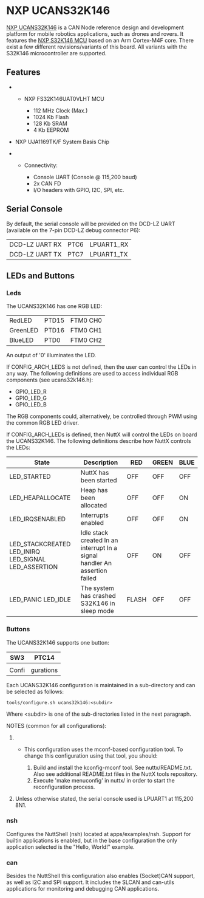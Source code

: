 # NXP UCANS32K146

[NXP
UCANS32K146](https://www.nxp.com/design/development-boards/automotive-development-platforms/s32k-mcu-platforms/s32k146-uavcan-v1-and-mavcan-development-system:UCANS32K146)
is a CAN Node reference design and development platform for mobile
robotics applications, such as drones and rovers. It features the [NXP
S32K146
MCU](https://www.nxp.com/products/processors-and-microcontrollers/s32-automotive-platform/s32k-general-purpose-mcus/s32k1-microcontrollers-for-general-purpose:S32K1)
based on an Arm Cortex-M4F core. There exist a few different
revisions/variants of this board. All variants with the S32K146
microcontroller are supported.

## Features

  -   - NXP FS32K146UAT0VLHT MCU
        
          - 112 MHz Clock (Max.)
          - 1024 Kb Flash
          - 128 Kb SRAM
          - 4 Kb EEPROM

  - NXP UJA1169TK/F System Basis Chip

  -   - Connectivity:
        
          - Console UART (Console @ 115,200 baud)
          - 2x CAN FD
          - I/O headers with GPIO, I2C, SPI, etc.

## Serial Console

By default, the serial console will be provided on the DCD-LZ UART
(available on the 7-pin DCD-LZ debug connector P6):

|                |      |             |
| -------------- | ---- | ----------- |
| DCD-LZ UART RX | PTC6 | LPUART1\_RX |
| DCD-LZ UART TX | PTC7 | LPUART1\_TX |

## LEDs and Buttons

### Leds

The UCANS32K146 has one RGB LED:

|          |       |          |
| -------- | ----- | -------- |
| RedLED   | PTD15 | FTM0 CH0 |
| GreenLED | PTD16 | FTM0 CH1 |
| BlueLED  | PTD0  | FTM0 CH2 |

An output of '0' illuminates the LED.

If CONFIG\_ARCH\_LEDS is not defined, then the user can control the LEDs
in any way. The following definitions are used to access individual RGB
components (see ucans32k146.h):

  - GPIO\_LED\_R
  - GPIO\_LED\_G
  - GPIO\_LED\_B

The RGB components could, alternatively, be controlled through PWM using
the common RGB LED driver.

If CONFIG\_ARCH\_LEDs is defined, then NuttX will control the LEDs on
board the UCANS32K146. The following definitions describe how NuttX
controls the LEDs:

| State                                                   | Description                                                                | RED   | GREEN | BLUE |
| ------------------------------------------------------- | -------------------------------------------------------------------------- | ----- | ----- | ---- |
| LED\_STARTED                                            | NuttX has been started                                                     | OFF   | OFF   | OFF  |
| LED\_HEAPALLOCATE                                       | Heap has been allocated                                                    | OFF   | OFF   | ON   |
| LED\_IRQSENABLED                                        | Interrupts enabled                                                         | OFF   | OFF   | ON   |
| LED\_STACKCREATED LED\_INIRQ LED\_SIGNAL LED\_ASSERTION | Idle stack created In an interrupt In a signal handler An assertion failed | OFF   | ON    | OFF  |
| LED\_PANIC LED\_IDLE                                    | The system has crashed S32K146 in sleep mode                               | FLASH | OFF   | OFF  |

### Buttons

The UCANS32K146 supports one button:

| SW3   | PTC14     |
| ----- | --------- |
|       |           |
| Confi | gurations |

Each UCANS32K146 configuration is maintained in a sub-directory and can
be selected as follows:

    tools/configure.sh ucans32k146:<subdir>

Where \<subdir\> is one of the sub-directories listed in the next
paragraph.

NOTES (common for all configurations):

1.    - This configuration uses the mconf-based configuration tool. To
        change this configuration using that tool, you should:
        
        1.  Build and install the kconfig-mconf tool. See
            nuttx/README.txt. Also see additional README.txt files in
            the NuttX tools repository.
        2.  Execute 'make menuconfig' in nuttx/ in order to start the
            reconfiguration process.

2.  Unless otherwise stated, the serial console used is LPUART1 at
    115,200 8N1.

### nsh

Configures the NuttShell (nsh) located at apps/examples/nsh. Support for
builtin applications is enabled, but in the base configuration the only
application selected is the "Hello, World\!" example.

### can

Besides the NuttShell this configuration also enables (Socket)CAN
support, as well as I2C and SPI support. It includes the SLCAN and
can-utils applications for monitoring and debugging CAN applications.
